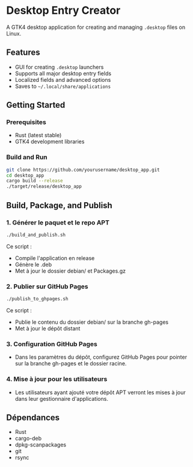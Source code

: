 # Desktop Entry Creator

A GTK4 desktop application for creating and managing `.desktop` files on Linux.

## Features
- GUI for creating `.desktop` launchers
- Supports all major desktop entry fields
- Localized fields and advanced options
- Saves to `~/.local/share/applications`

## Getting Started

### Prerequisites
- Rust (latest stable)
- GTK4 development libraries

### Build and Run
```bash
git clone https://github.com/yourusername/desktop_app.git
cd desktop_app
cargo build --release
./target/release/desktop_app
```

## Build, Package, and Publish

### 1. Générer le paquet et le repo APT
```bash
./build_and_publish.sh
```
Ce script :
- Compile l'application en release
- Génère le .deb
- Met à jour le dossier debian/ et Packages.gz

### 2. Publier sur GitHub Pages
```bash
./publish_to_ghpages.sh
```
Ce script :
- Publie le contenu du dossier debian/ sur la branche gh-pages
- Met à jour le dépôt distant

### 3. Configuration GitHub Pages
- Dans les paramètres du dépôt, configurez GitHub Pages pour pointer sur la branche gh-pages et le dossier racine.

### 4. Mise à jour pour les utilisateurs
- Les utilisateurs ayant ajouté votre dépôt APT verront les mises à jour dans leur gestionnaire d'applications.

## Dépendances
- Rust
- cargo-deb
- dpkg-scanpackages
- git
- rsync
